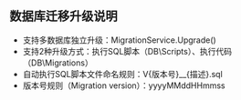 ﻿## 数据库迁移升级说明

- 支持多数据库独立升级：MigrationService.Upgrade()
- 支持2种升级方式：执行SQL脚本（DB\Scripts）、执行代码（DB\Migrations）
- 自动执行SQL脚本文件命名规则：V{版本号}__{描述}.sql
- 版本号规则（Migration version）：yyyyMMddHHmmss

